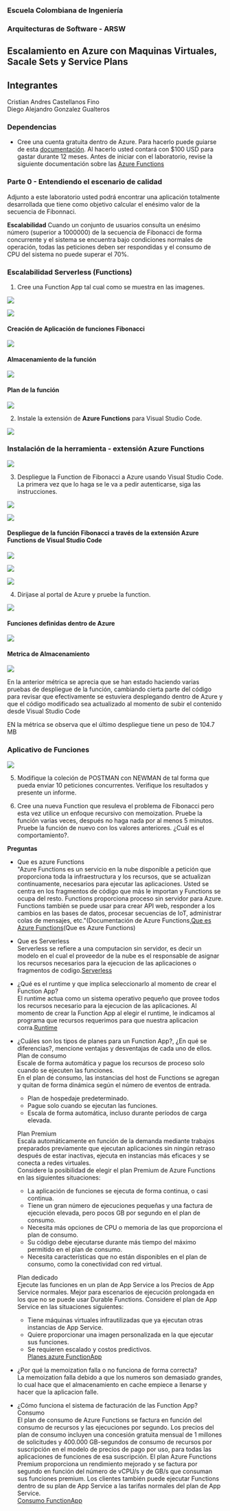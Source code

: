 ### Escuela Colombiana de Ingeniería
### Arquitecturas de Software - ARSW

## Escalamiento en Azure con Maquinas Virtuales, Sacale Sets y Service Plans

## Integrantes
  Cristian Andres Castellanos Fino  
  Diego Alejandro Gonzalez Gualteros  

### Dependencias
* Cree una cuenta gratuita dentro de Azure. Para hacerlo puede guiarse de esta [documentación](https://azure.microsoft.com/es-es/free/students/). Al hacerlo usted contará con $100 USD para gastar durante 12 meses.
Antes de iniciar con el laboratorio, revise la siguiente documentación sobre las [Azure Functions](https://www.c-sharpcorner.com/article/an-overview-of-azure-functions/)

### Parte 0 - Entendiendo el escenario de calidad

Adjunto a este laboratorio usted podrá encontrar una aplicación totalmente desarrollada que tiene como objetivo calcular el enésimo valor de la secuencia de Fibonnaci.

**Escalabilidad**
Cuando un conjunto de usuarios consulta un enésimo número (superior a 1000000) de la secuencia de Fibonacci de forma concurrente y el sistema se encuentra bajo condiciones normales de operación, todas las peticiones deben ser respondidas y el consumo de CPU del sistema no puede superar el 70%.

### Escalabilidad Serverless (Functions)

1. Cree una Function App tal cual como se muestra en las  imagenes.

![](images/part3/part3-function-config.png)

![](images/part3/part3-function-configii.png)

#### Creación de Aplicación de funciones Fibonacci

![](https://github.com/DiegoGonzalez2807/ARSW-LAB10/blob/main/images/Solution/Crear1.png)

#### Almacenamiento de la función

![](https://github.com/DiegoGonzalez2807/ARSW-LAB10/blob/main/images/Solution/Storage.png)

#### Plan de la función

![](https://github.com/DiegoGonzalez2807/ARSW-LAB10/blob/main/images/Solution/Plan.png)

2. Instale la extensión de **Azure Functions** para Visual Studio Code.

![](images/part3/part3-install-extension.png)

### Instalación de la herramienta - extensión Azure Functions 

![](https://github.com/DiegoGonzalez2807/ARSW-LAB10/blob/main/images/Solution/Azure-Functions.png)

3. Despliegue la Function de Fibonacci a Azure usando Visual Studio Code. La primera vez que lo haga se le va a pedir autenticarse, siga las instrucciones.

![](images/part3/part3-deploy-function-1.png)

![](images/part3/part3-deploy-function-2.png)


#### Despliegue de la función Fibonacci a través de la extensión Azure Functions de Visual Studio Code

![](https://github.com/DiegoGonzalez2807/ARSW-LAB10/blob/main/images/Solution/ProyectoFibonacci.png)

![](https://github.com/DiegoGonzalez2807/ARSW-LAB10/blob/main/images/Solution/EjecutaFibo1.png)

![](https://github.com/DiegoGonzalez2807/ARSW-LAB10/blob/main/images/Solution/EjecutaFibo2.png)

4. Dirijase al portal de Azure y pruebe la function.

![](https://github.com/DiegoGonzalez2807/ARSW-LAB10/blob/main/images/Solution/AppFunciones.png)

#### Funciones definidas dentro de Azure

![](https://github.com/DiegoGonzalez2807/ARSW-LAB10/blob/main/images/Solution/Funciones.png)

#### Metrica de Almacenamiento

![](https://github.com/DiegoGonzalez2807/ARSW-LAB10/blob/main/images/Solution/Metricas.png)

En la anterior métrica se aprecia que se han estado haciendo varias pruebas de despliegue de la función, cambiando cierta parte del código para revisar que efectivamente se estuviera desplegando dentro de Azure y que el código modificado sea actualizado al momento de subir el contenido desde Visual Studio Code

EN la métrica se observa que el último despliegue tiene un peso de 104.7 MB

### Aplicativo de Funciones

![](images/part3/part3-test-function.png)

5. Modifique la coleción de POSTMAN con NEWMAN de tal forma que pueda enviar 10 peticiones concurrentes. Verifique los resultados y presente un informe.

6. Cree una nueva Function que resuleva el problema de Fibonacci pero esta vez utilice un enfoque recursivo con memoization. Pruebe la función varias veces, después no haga nada por al menos 5 minutos. Pruebe la función de nuevo con los valores anteriores. ¿Cuál es el comportamiento?.

**Preguntas**

- Que es azure Functions  
	"Azure Functions es un servicio en la nube disponible a petición que proporciona toda la infraestructura y los recursos, que se actualizan continuamente, necesarios para ejecutar las aplicaciones. Usted se centra en los fragmentos de código que más le importan y Functions se ocupa del resto. Functions proporciona proceso sin servidor para Azure. Functions también se puede usar para crear API web, responder a los cambios en las bases de datos, procesar secuencias de IoT, administrar colas de mensajes, etc."(Documentación de Azure Functions,[Que es Azure Functions](https://docs.microsoft.com/es-es/azure/azure-functions/#:~:text=Azure%20Functions%20es%20un%20servicio,Functions%20se%20ocupa%20del%20resto.)(Que es Azure Functions)
- Que es Serverless  
	Serverless se refiere a una computacion sin servidor, es decir un modelo en el cual el proveedor de la nube es el responsable de asignar los recursos necesarios para la ejecucion de las aplicaciones o fragmentos de codigo.[Serverless](https://serverless-stack.com/chapters/es/what-is-serverless.html)

- ¿Qué es el runtime y que implica seleccionarlo al momento de crear el Function App?  
	El runtime actua como un sistema operativo pequeño que provee todos los recursos necesario para la ejecucion de las aplicaciones. Al momento de crear la Function App al elegir el runtime, le indicamos al programa que recursos requerimos para que nuestra aplicacion corra.[Runtime](https://www.ionos.es/digitalguide/paginas-web/desarrollo-web/que-es-un-runtime-environment/)

- ¿Cuáles son los tipos de planes para un Function App?, ¿En qué se diferencias?, mencione ventajas y desventajas de cada uno de ellos.  
	Plan de consumo  
	Escale de forma automática y pague los recursos de proceso solo cuando se ejecuten las funciones.  
	En el plan de consumo, las instancias del host de Functions se agregan y quitan de forma dinámica según el número de eventos de entrada.  
	* Plan de hospedaje predeterminado.  
	* Pague solo cuando se ejecutan las funciones.  
	* Escala de forma automática, incluso durante períodos de carga elevada.  

	Plan Premium  
	Escala automáticamente en función de la demanda mediante trabajos preparados previamente que ejecutan aplicaciones sin ningún retraso después de estar inactivas, ejecuta en instancias más eficaces y se conecta a redes virtuales.  
	Considere la posibilidad de elegir el plan Premium de Azure Functions en las siguientes situaciones:  
	* La aplicación de funciones se ejecuta de forma continua, o casi continua.  
	* Tiene un gran número de ejecuciones pequeñas y una factura de ejecución elevada, pero pocos GB por segundo en el plan de consumo.  
	* Necesita más opciones de CPU o memoria de las que proporciona el plan de consumo.  
	* Su código debe ejecutarse durante más tiempo del máximo permitido en el plan de consumo.  
	* Necesita características que no están disponibles en el plan de consumo, como la conectividad con red virtual.  
  
	Plan dedicado  
	Ejecute las funciones en un plan de App Service a los Precios de App Service normales. Mejor para escenarios de ejecución prolongada en los que no se puede usar Durable Functions. Considere el plan de App Service en las situaciones siguientes:  
	* Tiene máquinas virtuales infrautilizadas que ya ejecutan otras instancias de App Service.  
	* Quiere proporcionar una imagen personalizada en la que ejecutar sus funciones.  
	* Se requieren escalado y costos predictivos.  
	[Planes azure FunctionApp](https://docs.microsoft.com/es-mx/azure/azure-functions/functions-scale?WT.mc_id=Portal-WebsitesExtension)
  
- ¿Por qué la memoization falla o no funciona de forma correcta?  
	La memoization falla debido a que los numeros son demasiado grandes, lo cual hace que el almacenamiento en cache empiece a llenarse y hacer que la aplicacion falle.  
	  
- ¿Cómo funciona el sistema de facturación de las Function App?  
	Consumo  
El plan de consumo de Azure Functions se factura en función del consumo de recursos y las ejecuciones por segundo. Los precios del plan de consumo incluyen una concesión gratuita mensual de 1 millones de solicitudes y 400.000 GB-segundos de consumo de recursos por suscripción en el modelo de precios de pago por uso, para todas las aplicaciones de funciones de esa suscripción. El plan Azure Functions Premium proporciona un rendimiento mejorado y se factura por segundo en función del número de vCPU/s y de GB/s que consuman sus funciones premium. Los clientes también puede ejecutar Functions dentro de su plan de App Service a las tarifas normales del plan de App Service.  
	[Consumo FunctionApp](https://azure.microsoft.com/es-es/pricing/details/functions/)
